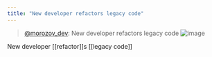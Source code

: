 ```yaml
---
title: "New developer refactors legacy code"
---
```


> [@morozov_dev](https://twitter.com/morozov_dev/status/1562780202970726402): New developer refactors legacy code
>  ![image](https://gyazo.com/4e16ca3773a5a2d2551be47c254e725d/thumb/1000)

New developer [[refactor]]s [[legacy code]]
